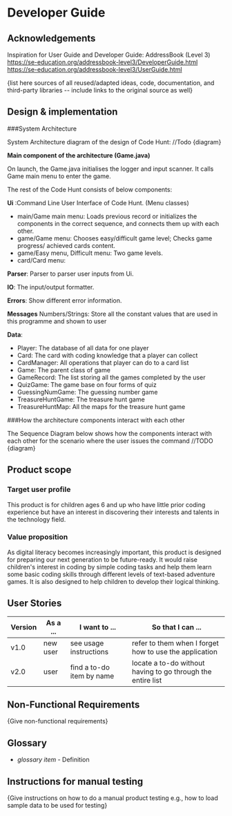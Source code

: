 # Developer Guide

## Acknowledgements
Inspiration for User Guide and Developer Guide: AddressBook (Level 3)
https://se-education.org/addressbook-level3/DeveloperGuide.html
https://se-education.org/addressbook-level3/UserGuide.html

{list here sources of all reused/adapted ideas, code, documentation, and third-party libraries -- include links to the original source as well}

## Design & implementation
###System Architecture

System Architecture diagram of the design of Code Hunt:
//Todo {diagram}

**Main component of the architecture (Game.java)**

On launch, the Game.java initialises the logger and input scanner. It calls Game main menu to enter the game.

The rest of the Code Hunt consists of below components:

**Ui** :Command Line User Interface of Code Hunt. (Menu classes)
- main/Game main menu: Loads previous record or initializes the components in the correct sequence, and connects them up with each other.
- game/Game menu: Chooses easy/difficult game level; Checks game progress/ achieved cards content.
- game/Easy menu, Difficult menu: Two game levels.
- card/Card menu: 

**Parser**: Parser to parser user inputs from Ui.

**IO**: The input/output formatter.

**Errors**: Show different error information.

**Messages** Numbers/Strings: Store all the constant values that are used in this programme and shown to user

**Data**:
- Player: The database of all data for one player
- Card: The card with coding knowledge that a player can collect
- CardManager: All operations that player can do to a card list
- Game: The parent class of game
- GameRecord: The list storing all the games completed by the user
- QuizGame: The game base on four forms of quiz
- GuessingNumGame: The guessing number game
- TreasureHuntGame: The treasure hunt game
- TreasureHuntMap: All the maps for the treasure hunt game

###How the architecture components interact with each other

The Sequence Diagram below shows how the components interact with each other for the scenario where the user issues the command
//TODO {diagram}



## Product scope

### Target user profile
This product is for children ages 6 and up who have little prior coding experience but have an interest in discovering their interests and talents in the technology field.

### Value proposition

As digital literacy becomes increasingly important, this product is designed for preparing our next generation to be future-ready. It would raise children's interest in coding by simple coding tasks and help them learn some basic coding skills through different levels of text-based adventure games. It is also designed to help children to develop their logical thinking.

## User Stories

|Version| As a ... | I want to ... | So that I can ...|
|--------|----------|---------------|------------------|
|v1.0|new user|see usage instructions|refer to them when I forget how to use the application|
|v2.0|user|find a to-do item by name|locate a to-do without having to go through the entire list|

## Non-Functional Requirements

{Give non-functional requirements}

## Glossary

* *glossary item* - Definition

## Instructions for manual testing

{Give instructions on how to do a manual product testing e.g., how to load sample data to be used for testing}
